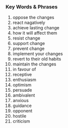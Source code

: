 ### Key Words & Phrases
1. oppose the changes
2. react nagatively
3. achieve lasting change
4. how it will affect them
5. resist change
6. support change
7. prevent change
8. implement your changes
9. revert to their old habits
10. maintain the changes
11. in favour of
12. receptive
13. enthusiasm
14. optimism
15. persuade
16. ambivalent
17. anxious
18. guidance
19. opponent
20. hostile
21. criticism
